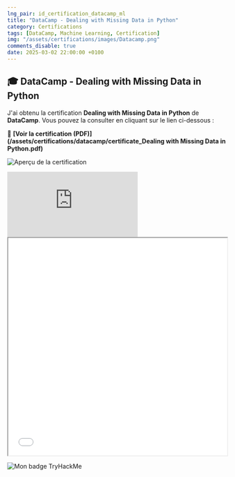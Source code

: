 ```yaml
---
lng_pair: id_certification_datacamp_ml
title: "DataCamp - Dealing with Missing Data in Python"
category: Certifications
tags: [DataCamp, Machine Learning, Certification]
img: "/assets/certifications/images/Datacamp.png"
comments_disable: true
date: 2025-03-02 22:00:00 +0100
---
```


## 🎓 DataCamp - Dealing with Missing Data in Python  

J'ai obtenu la certification **Dealing with Missing Data in Python** de **DataCamp**. Vous pouvez la consulter en cliquant sur le lien ci-dessous :  

📜 **[Voir la certification (PDF)](/assets/certifications/datacamp/certificate_Dealing with Missing Data in Python.pdf)**  

![Aperçu de la certification](/assets/images/datacamp-ml.png)  

<iframe src="https://tryhackme.com/api/v2/badges/public-profile?userPublicId=2208662" style='border:none;'></iframe>

<iframe src="/assets/certifications/certificate_Dealing with Missing Data in Python.pdf" width="100%" height="500px">
    Ce navigateur ne supporte pas l'affichage des PDF. 
    <a href="/assets/certifications/datacamp/certificate_Dealing with Missing Data in Python.pdf">Téléchargez le PDF ici</a>.
</iframe>

![Mon badge TryHackMe](https://tryhackme-badges.s3.amazonaws.com/Fadimatou.png)

